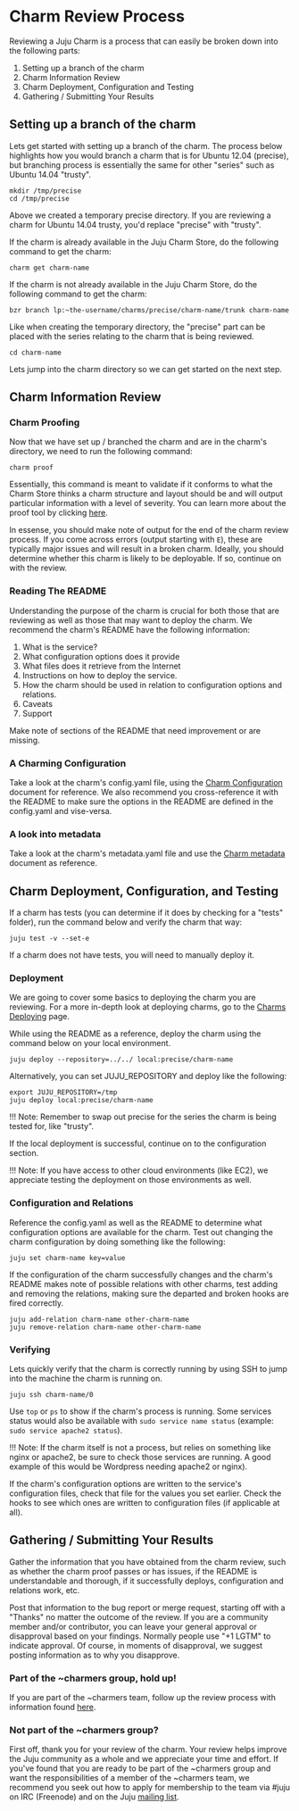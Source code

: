 # Charm Review Process

Reviewing a Juju Charm is a process that can easily be broken down into 
the following parts:

1. Setting up a branch of the charm
2. Charm Information Review
3. Charm Deployment, Configuration and Testing
4. Gathering / Submitting Your Results

## Setting up a branch of the charm
Lets get started with setting up a branch of the charm. The process below 
highlights how you would branch a charm that is for Ubuntu 12.04 (precise), 
but branching process is essentially the same for other "series" such as 
Ubuntu 14.04 "trusty".

    mkdir /tmp/precise
    cd /tmp/precise

Above we created a temporary precise directory. If you are reviewing a 
charm for Ubuntu 14.04 trusty, you'd replace "precise" with "trusty".

If the charm is already available in the Juju Charm Store, do the following 
command to get the charm:

    charm get charm-name

If the charm is not already available in the Juju Charm Store, do the 
following command to get the charm:

    bzr branch lp:~the-username/charms/precise/charm-name/trunk charm-name

Like when creating the temporary directory, the "precise" part can be 
placed with the series relating to the charm that is being reviewed.

    cd charm-name

Lets jump into the charm directory so we can get started on the next step.

## Charm Information Review

### Charm Proofing

Now that we have set up / branched the charm and are in the charm's directory, 
we need to run the following command:

    charm proof

Essentially, this command is meant to validate if it conforms to what the 
Charm Store thinks a charm structure and layout should be and will output 
particular information with a level of severity. You can learn more about
the proof tool by clicking [here](tools-charms-tools.html#proof).

In essense, you should make note of output for the end of the charm review 
process. If you come across errors (output starting with ```E```), these 
are typically major issues and will result in a broken charm. Ideally, you 
should determine whether this charm is likely to be deployable. If so, 
continue on with the review.

### Reading The README

Understanding the purpose of the charm is crucial for both those that are 
reviewing as well as those that may want to deploy the charm. We recommend 
the charm's README have the following information:

1. What is the service?
2. What configuration options does it provide
3. What files does it retrieve from the Internet
4. Instructions on how to deploy the service.
5. How the charm should be used in relation to configuration options 
and relations.
6. Caveats
7. Support

Make note of sections of the README that need improvement or are missing.

### A Charming Configuration

Take a look at the charm's config.yaml file, using the [Charm Configuration](authors-charm-config.html) 
document for reference. We also recommend you cross-reference it with the 
README to make sure the options in the README are defined in the config.yaml 
and vise-versa.

### A look into metadata

Take a look at the charm's metadata.yaml file and use the [Charm metadata](authors-charm-metadata.html) 
document as reference.

## Charm Deployment, Configuration, and Testing

If a charm has tests (you can determine if it does by checking for a "tests" 
folder), run the command below and verify the charm that way:

    juju test -v --set-e

If a charm does not have tests, you will need to manually deploy it.

### Deployment

We are going to cover some basics to deploying the charm you are reviewing. 
For a more in-depth look at deploying charms, go to the [Charms Deploying](charms-deploying.html) page.

While using the README as a reference, deploy the charm using the command 
below on your local environment.

    juju deploy --repository=../../ local:precise/charm-name

Alternatively, you can set JUJU_REPOSITORY and deploy like the following:

    export JUJU_REPOSITORY=/tmp
    juju deploy local:precise/charm-name

!!! Note: Remember to swap out precise for the series the charm is being
tested for, like "trusty".

If the local deployment is successful, continue on to the configuration 
section.

!!! Note: If you have access to other cloud environments (like EC2), we 
appreciate testing the deployment on those environments as well.

### Configuration and Relations

Reference the config.yaml as well as the README to determine what configuration 
options are available for the charm. Test out changing the charm configuration 
by doing something like the following:

    juju set charm-name key=value

If the configuration of the charm successfully changes and the charm's README 
makes note of possible relations with other charms, test adding and removing 
the relations, making sure the departed and broken hooks are fired correctly.

    juju add-relation charm-name other-charm-name
    juju remove-relation charm-name other-charm-name

### Verifying

Lets quickly verify that the charm is correctly running by using SSH to 
jump into the machine the charm is running on.

    juju ssh charm-name/0

Use ```top``` or ```ps``` to show if the charm's process is running. Some 
services status would also be available with ```sudo service name status``` 
(example: ```sudo service apache2 status```).

!!! Note: If the charm itself is not a process, but relies on something like 
nginx or apache2, be sure to check those services are running. A good example 
of this would be Wordpress needing apache2 or nginx).

If the charm's configuration options are written to the service's configuration 
files, check that file for the values you set earlier. Check the hooks to see 
which ones are written to configuration files (if applicable at all).

## Gathering / Submitting Your Results

Gather the information that you have obtained from the charm review, such as 
whether the charm proof passes or has issues, if the README is understandable 
and thorough, if it successfully deploys, configuration and relations work, etc.

Post that information to the bug report or merge request, starting off with a "Thanks" 
no matter the outcome of the review. If you are a community member and/or contributor, 
you can leave your general approval or disapproval based on your findings. Normally 
people use "+1 LGTM" to indicate approval. Of course, in moments of disapproval, we 
suggest posting information as to why you disapprove.

### Part of the ~charmers group, hold up!

If you are part of the ~charmers team, follow up the review process with information 
found [here](reference-reviewers.html).

### Not part of the ~charmers group?

First off, thank you for your review of the charm. Your review helps improve the Juju 
community as a whole and we appreciate your time and effort. If you've found that you 
are ready to be part of the ~charmers group and want the responsibilities of a member 
of the ~charmers team, we recommend you seek out how to apply for membership to the 
team via #juju on IRC (Freenode) and on the Juju [mailing list](https://lists.ubuntu.com/mailman/listinfo/juju).

